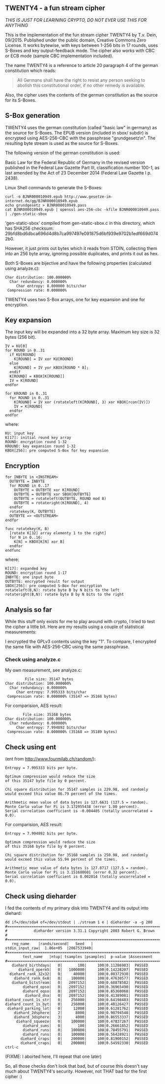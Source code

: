 ## TWENTY4 - a fun stream cipher

*THIS IS JUST FOR LEARINING CRYPTO, DO NOT EVER USE THIS FOR ANYTHING*

This is the implementation of the fun stream cipher TWENTY4 by T.v. Dein, 09/2015.
Published under the public domain, Creative Commons Zero License. It works bytewise,
with keys between 1-256 bits in 17 rounds, uses S-Boxes and key output-feedback mode.
The cipher also works with CBC or ECB mode (sample CBC implementation included).

The name TWENTY4 is a reference to article 20 paragraph 4 of the german constitution
which reads:

> All Germans shall have  the right to resist  any person seeking to
> abolish this constitutional order, if no other remedy is available.

Also, the cipher uses the contents of the german constitution as the source for its
S-Boxes.

## S-Box generation

TWENTY4 uses the german constitution (called "basic law" in germany) as
the source for S-Boxes. The EPUB version (included in sbox/ subdir)
is encrypted using AES-256-CBC with the passphrase
"grundgesetz\n". The resulting byte stream is used as the source for
S-Boxes.

The following version of the german constitution is used:

Basic Law for the Federal Republic of Germany in the revised version
published in the Federal Law Gazette Part III, classification number
100-1, as last amended by the Act of 23 December 2014
(Federal Law Gazette I p. 2438).

Linux Shell commands to generate the S-Boxes:

    curl -o BJNR000010949.epub http://www.gesetze-im-internet.de/gg/BJNR000010949.epub
    echo grundgesetz > BJNR000010949.pass
    cat BJNR000010949.epub | openssl aes-256-cbc -kfile BJNR000010949.pass | ./gen-static-sbox

'gen-static-sbox' compiled from gen-static-sbox.c in this directory, which has SHA256
checksum: 29bfd8bd6dbca696d4d8b7ca997497e091875d6bf939e9702b1edf669d0742b0.

However, it just prints out bytes which it reads from STDIN, collecting them into an 256
byte array, ignoring possible duplicates, and prints it out as hex.

Both S-Boxes are bijective and have the following properties (calculated using analyze.c):

    Char distribution: 100.000000%
      Char redundancy: 0.000000%
         Char entropy: 8.000000 bits/char
     Compression rate: 0.000000%

TWENTY4 uses two S-Box arrays, one for key expansion and one for encryption.

## Key expansion

The input key will be expanded into a 32 byte array. Maximum key size is
32 bytes (256 bit).

    IV = KU[0]
    for ROUND in 0..31
      if KU[ROUND]
        K[ROUND] = IV xor KU[ROUND]
      else
        K[ROUND] = IV yor KBOX[ROUND * 8];
      endif
      K[ROUND] = KBOX[K[ROUND]]
      IV = K[ROUND]
    endfor
    
    for KROUND in 0..31
      for ROUND in 0..31
        K[ROUND] = IV xor (rotateleft(K[ROUND], 3) xor KBOX[rcon(IV)])
        IV = K[ROUND]
      endfor
    endfor

where:

    KU: input key
    K[17]: initial round key array
    ROUND: encryption round 1-32
    KROUND: key expansion round 1-32
    KBOX[256]: pre computed S-Box for key expansion

## Encryption

    for INBYTE in <INSTREAM>
      OUTBYTE = INBYTE
      for ROUND in 0..17
        OUTBYTE = OUTBYTE xor K[ROUND]
        OUTBYTE = OUTBYTE xor SBOX[OUTBYTE]
        OUTBYTE = rotateleft(OUTBYTE, ROUND mod 8)
        OUTBYTE = rotateright(K[ROUND], 4)
      endfor
      rotatekey(K, OUTBYTE)
      OUTBYTE => <OUTSTREAM>
    endfor
    
    func rotatekey(K, B)
      [rotate K[32] array elementy 1 to the right]
      for N in 0..16:
        K[N] = KBOX[K[N] xor B]
      endfor
    endfunc
    

where:

    K[17]: expanded key
    ROUND: encryption round 1-17
    INBYTE: one input byte
    OUTBYTE: encrypted result for output
    SBOX[256]: pre computed S-Box for encryption
    rotateleft(B,N): rotate byte B by N bits to the left 
    rotateright(B,N): rotate byte B by N bits to the right 


## Analysis so far

While this stuff only exists for me to play around with
crypto, I tried to test the cipher a little bit. Here are
my results using a couple of statistical measurements:

I encrypted the GPLv3 contents using the key "1". To compare,
I encrypted the same file with AES-256-CBC using the same
passphrase.


### Check using analyze.c

My own measurement, see analyze.c:

             File size: 35147 bytes
    Char distribution: 100.000000%
      Char redundancy: 0.000000%
         Char entropy: 7.995333 bits/char
     Compression rate: 0.000000% (35147 => 35168 bytes)

For comparision, AES result:

            File size: 35168 bytes
    Char distribution: 100.000000%
      Char redundancy: 0.000000%
         Char entropy: 7.994892 bits/char
     Compression rate: 0.000000% (35168 => 35189 bytes)

## Check using ent

(ent from http://www.fourmilab.ch/random/):

    Entropy = 7.995333 bits per byte.
    
    Optimum compression would reduce the size
    of this 35147 byte file by 0 percent.
    
    Chi square distribution for 35147 samples is 229.98, and randomly
    would exceed this value 86.79 percent of the times.
    
    Arithmetic mean value of data bytes is 127.6631 (127.5 = random).
    Monte Carlo value for Pi is 3.172955438 (error 1.00 percent).
    Serial correlation coefficient is -0.004405 (totally uncorrelated = 0.0).

For comparision, AES result:

    Entropy = 7.994892 bits per byte.
    
    Optimum compression would reduce the size
    of this 35168 byte file by 0 percent.
    
    Chi square distribution for 35168 samples is 250.98, and randomly
    would exceed this value 55.94 percent of the times.
    
    Arithmetic mean value of data bytes is 127.8717 (127.5 = random).
    Monte Carlo value for Pi is 3.151680601 (error 0.32 percent).
    Serial correlation coefficient is 0.002014 (totally uncorrelated = 0.0).

## Check using dieharder

I fed the contents of my primary disk into TWENTY4 and its output
into diehard:
    
    dd if=/dev/sda4 of=/dev/stdout | ./stream 1 e | dieharder -a -g 200
    #=============================================================================#
    #            dieharder version 3.31.1 Copyright 2003 Robert G. Brown          #
    #=============================================================================#
       rng_name    |rands/second|   Seed   |
    stdin_input_raw|  1.86e+05  |2067533949|
    #=============================================================================#
            test_name   |ntup| tsamples |psamples|  p-value |Assessment
    #=============================================================================#
       diehard_birthdays|   0|       100|     100|0.11286983|  PASSED  
          diehard_operm5|   0|   1000000|     100|0.14228207|  PASSED  
      diehard_rank_32x32|   0|     40000|     100|0.08372938|  PASSED  
        diehard_rank_6x8|   0|    100000|     100|0.47630577|  PASSED  
       diehard_bitstream|   0|   2097152|     100|0.68878582|  PASSED  
            diehard_opso|   0|   2097152|     100|0.36965490|  PASSED  
            diehard_oqso|   0|   2097152|     100|0.85360068|  PASSED  
             diehard_dna|   0|   2097152|     100|0.41389081|  PASSED  
    diehard_count_1s_str|   0|    256000|     100|0.64198483|  PASSED  
    diehard_count_1s_byt|   0|    256000|     100|0.48126427|  PASSED  
     diehard_parking_lot|   0|     12000|     100|0.61281762|  PASSED  
        diehard_2dsphere|   2|      8000|     100|0.98794548|  PASSED  
        diehard_3dsphere|   3|      4000|     100|0.86553337|  PASSED  
         diehard_squeeze|   0|    100000|     100|0.47837267|  PASSED  
            diehard_sums|   0|       100|     100|0.26661852|  PASSED  
            diehard_runs|   0|    100000|     100|0.78455791|  PASSED  
            diehard_runs|   0|    100000|     100|0.56428921|  PASSED  
           diehard_craps|   0|    200000|     100|0.81900152|  PASSED  
           diehard_craps|   0|    200000|     100|0.54592338|  PASSED  
    ctrl-c

(FIXME: I aborted here, I'll repeat that one later)

So, all those checks don't look that bad, but of course this doesn't
say much about TWENTY4's security. However, not THAT bad for the first cipher :)

